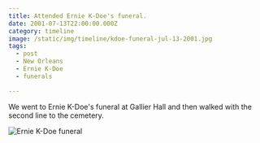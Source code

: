 ```yaml
---
title: Attended Ernie K-Doe's funeral.
date: 2001-07-13T22:00:00.000Z
category: timeline
image: /static/img/timeline/kdoe-funeral-jul-13-2001.jpg
tags:
  - post 
  - New Orleans
  - Ernie K-Doe
  - funerals

---
```


We went to Ernie K-Doe's funeral at Gallier Hall and then walked with the second line to the cemetery. 

![Ernie K-Doe funeral](/static/img/timeline/kdoe-funeral-jul-13-2001.jpg "Ernie K-Doe funeral")